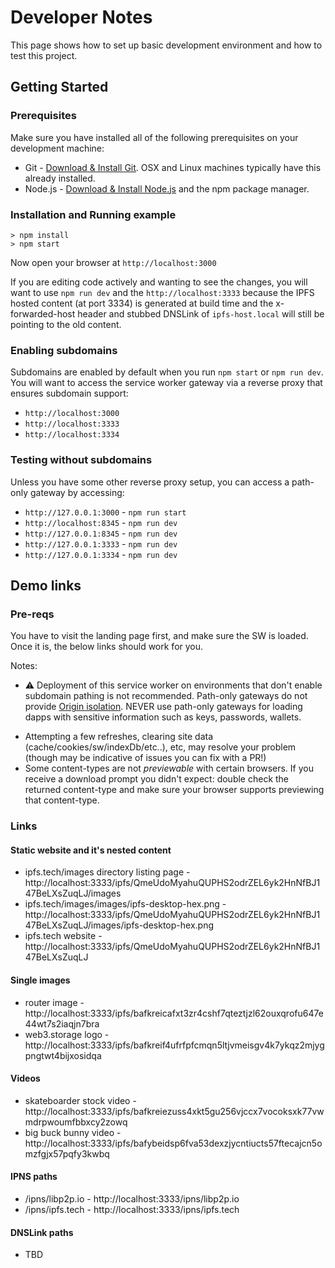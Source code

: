 # Developer Notes

This page shows how to set up basic development environment and how to test
this project.

## Getting Started

### Prerequisites

Make sure you have installed all of the following prerequisites on your development machine:

- Git - [Download & Install Git](https://git-scm.com/downloads). OSX and Linux machines typically have this already installed.
- Node.js - [Download & Install Node.js](https://nodejs.org/en/download/) and the npm package manager.

### Installation and Running example

```console
> npm install
> npm start
```

Now open your browser at `http://localhost:3000`

If you are editing code actively and wanting to see the changes, you will want to use `npm run dev` and the `http://localhost:3333` because the IPFS hosted content (at port 3334) is generated at build time and the x-forwarded-host header and stubbed DNSLink of `ipfs-host.local` will still be pointing to the old content.

### Enabling subdomains

Subdomains are enabled by default when you run `npm start` or `npm run dev`. You will want to access the service worker gateway via a reverse proxy that ensures subdomain support:

* `http://localhost:3000`
* `http://localhost:3333`
* `http://localhost:3334`


### Testing without subdomains

Unless you have some other reverse proxy setup, you can access a path-only gateway by accessing:

* `http://127.0.0.1:3000` - `npm run start`
* `http://localhost:8345` - `npm run dev`
* `http://127.0.0.1:8345` - `npm run dev`
* `http://127.0.0.1:3333` - `npm run dev`
* `http://127.0.0.1:3334` - `npm run dev`

## Demo links

### Pre-reqs

You have to visit the landing page first, and make sure the SW is loaded. Once it is, the below links should work for you.

Notes:
- ⚠️ Deployment of this service worker on environments that don't enable subdomain pathing is not recommended. Path-only gateways do not provide [Origin isolation](https://docs.ipfs.tech/how-to/address-ipfs-on-web/#subdomain-gateway). NEVER use path-only gateways for loading dapps with sensitive information such as keys, passwords, wallets.
* Attempting a few refreshes, clearing site data (cache/cookies/sw/indexDb/etc..), etc, may resolve your problem (though may be indicative of issues you can fix with a PR!)
* Some content-types are not *previewable* with certain browsers. If you receive a download prompt you didn't expect: double check the returned content-type and make sure your browser supports previewing that content-type.

### Links

#### Static website and it's nested content

* ipfs.tech/images directory listing page - http://localhost:3333/ipfs/QmeUdoMyahuQUPHS2odrZEL6yk2HnNfBJ147BeLXsZuqLJ/images
* ipfs.tech/images/images/ipfs-desktop-hex.png - http://localhost:3333/ipfs/QmeUdoMyahuQUPHS2odrZEL6yk2HnNfBJ147BeLXsZuqLJ/images/ipfs-desktop-hex.png
* ipfs.tech website - http://localhost:3333/ipfs/QmeUdoMyahuQUPHS2odrZEL6yk2HnNfBJ147BeLXsZuqLJ

#### Single images

* router image - http://localhost:3333/ipfs/bafkreicafxt3zr4cshf7qteztjzl62ouxqrofu647e44wt7s2iaqjn7bra
* web3.storage logo - http://localhost:3333/ipfs/bafkreif4ufrfpfcmqn5ltjvmeisgv4k7ykqz2mjygpngtwt4bijxosidqa

#### Videos

* skateboarder stock video - http://localhost:3333/ipfs/bafkreiezuss4xkt5gu256vjccx7vocoksxk77vwmdrpwoumfbbxcy2zowq
* big buck bunny video - http://localhost:3333/ipfs/bafybeidsp6fva53dexzjycntiucts57ftecajcn5omzfgjx57pqfy3kwbq

#### IPNS paths

* /ipns/libp2p.io - http://localhost:3333/ipns/libp2p.io
* /ipns/ipfs.tech - http://localhost:3333/ipns/ipfs.tech

#### DNSLink paths

* TBD
